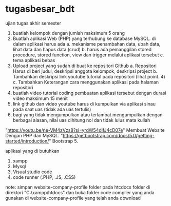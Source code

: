 # tugasbesar_bdt
ujian tugas akhir semester

1. buatlah kelompok dengan jumlah maksimum 5 orang
2. Buatlah aplikasi Web (PHP) yang terhubung ke database MySQL. di dalam aplikasi harus ada
a. mekanisme penambahan data, ubah data, lihat data dan hapus data (crud)
b. harus ada pemanggilan stored procedure, stored function, view dan trigger melalui aplikasi tersebut
c. tema aplikasi bebas
3. Upload project yang sudah di buat ke repositori Github
a. Repositori Harus di beri judul, deskripsi anggota kelompok, deskripsi project
b. Tambahkan deskripsi link youtube tutorial pada repositori (lihat point. 4)
c. Tambahkan Keterangan cara menggunakan aplikasi pada halaman repositori
4. buatlah video tutorial coding pembuatan aplikasi tersebut dengan durasi video maksimum 15 menit
5. link github dan video youtube harus di kumpulkan via aplikasi sinau pada saat uas (tidak ada uas tertulis)
6. bagi yang tidak mengumpulkan atau terlambat mengumpulkan dengan berbagai alasan, nilai uas dihitung nol dan tidak lulus mata kuliah 

  "https://youtu.be/ne-VM4zVzs8?si=yrdW54difJ4cD07e" Membuat Website Dengan PHP dan MySQL.
  "https://getbootstrap.com/docs/5.0/getting-started/introduction/" Bootstrap 5.
  
aplikasi yang di butuhkan
1. xampp
2. Mysql
3. Visual studio code
4. code runner (.PHP, .JS, .CSS)

note: simpan website-company-profile folder pada htcdocs folder di direktori "C:\xampp\htdocs" dan buka folder code compiler yang anda gunakan di website-company-profile yang telah anda download
